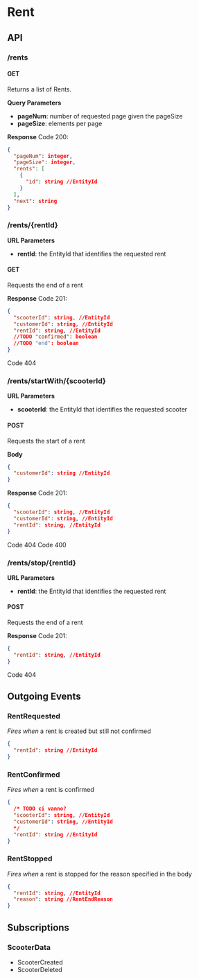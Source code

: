 # Rent

## API

### /rents

#### GET
Returns a list of Rents.

**Query Parameters**  
- **pageNum**: number of requested page given the pageSize
- **pageSize**: elements per page

**Response**
Code 200:
```json
{
  "pageNum": integer,
  "pageSize": integer,
  "rents": [
    {
      "id": string //EntityId
    }
  ],
  "next": string
}
```

### /rents/{rentId}

**URL Parameters**  
- **rentId**: the EntityId that identifies the requested rent

#### GET  
Requests the end of a rent

**Response**
Code 201:
```json
{
  "scooterId": string, //EntityId
  "customerId": string, //EntityId
  "rentId": string, //EntityId
  //TODO "confirmed": boolean
  //TODO "end": boolean
}
```

Code 404

### /rents/startWith/{scooterId}

**URL Parameters**  
- **scooterId**: the EntityId that identifies the requested scooter

#### POST  
Requests the start of a rent

**Body**
```json
{
  "customerId": string //EntityId
}
```

**Response**
Code 201:
```json
{
  "scooterId": string, //EntityId
  "customerId": string, //EntityId
  "rentId": string, //EntityId
}
```

Code 404
Code 400


### /rents/stop/{rentId}

**URL Parameters**  
- **rentId**: the EntityId that identifies the requested rent

#### POST  
Requests the end of a rent

**Response**
Code 201:
```json
{
  "rentId": string, //EntityId
}
```

Code 404

## Outgoing Events

### RentRequested  
*Fires when* a rent is created but still not confirmed
```json
{
  "rentId": string //EntityId
}
```

### RentConfirmed  
*Fires when* a rent is confirmed
```json
{
  /* TODO ci vanno? 
  "scooterId": string, //EntityId
  "customerId": string, //EntityId
  */
  "rentId": string //EntityId
}
```

### RentStopped  
*Fires when* a rent is stopped for the reason specified in the body
```json
{
  "rentId": string, //EntityId
  "reason": string //RentEndReason
}
```
<!-- TODO
### RentCanceled  
*Fires when* a rent is canceled for other reasons
```json
{
  "rentId": string //EntityId
  
}
``` -->

## Subscriptions

### ScooterData  
- ScooterCreated
- ScooterDeleted
